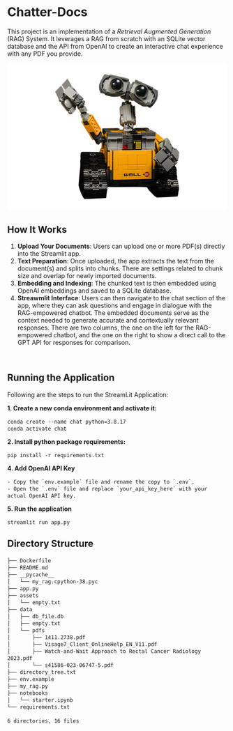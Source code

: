 # Chatter-Docs

This project is an implementation of a *Retrieval Augmented Generation* (RAG) System. It leverages a RAG from scratch with an SQLite vector database and the API from OpenAI to create an interactive chat experience with any PDF you provide.  

![chatbot image](./assets/robot-image.png)

## How It Works

1. **Upload Your Documents**: Users can upload one or more PDF(s) directly into the Streamlit app. 
2. **Text Preparation**: Once uploaded, the app extracts the text from the document(s) and splits into chunks. There are settings related to chunk size and overlap for newly imported documents. 
3. **Embedding and Indexing**: The chunked text is then embedded using OpenAI embeddings and saved to a SQLite database. 
4. **Streawmlit Interface**: Users can then navigate to the chat section of the app, where they can ask questions and engage in dialogue with the RAG-empowered chatbot. The embedded documents serve as the context needed to generate accurate and contextually relevant responses. There are two columns, the one on the left for the RAG-empowered chatbot, and the one on the right to show a direct call to the GPT API for responses for comparison.


&nbsp;
## Running the Application 
Following are the steps to run the StreamLit Application: 

**1. Create a new conda environment and activate it:** 
```
conda create --name chat python=3.8.17
conda activate chat
```
**2. Install python package requirements:** 
```
pip install -r requirements.txt 
```
**4. Add OpenAI API Key**
```
- Copy the `env.example` file and rename the copy to `.env`.
- Open the `.env` file and replace `your_api_key_here` with your actual OpenAI API key.
```
**5. Run the application**
```
streamlit run app.py
```


## Directory Structure

```
├── Dockerfile
├── README.md
├── __pycache__
│   └── my_rag.cpython-38.pyc
├── app.py
├── assets
│   └── empty.txt
├── data
│   ├── db_file.db
│   ├── empty.txt
│   └── pdfs
│       ├── 1411.2738.pdf
│       ├── Visage7_Client_OnlineHelp_EN_V11.pdf
│       ├── Watch-and-Wait Approach to Rectal Cancer Radiology 2023.pdf
│       └── s41586-023-06747-5.pdf
├── directory_tree.txt
├── env.example
├── my_rag.py
├── notebooks
│   └── starter.ipynb
└── requirements.txt

6 directories, 16 files
